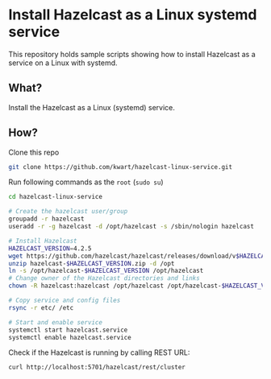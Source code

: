 # Install Hazelcast as a Linux systemd service

This repository holds sample scripts showing how to install Hazelcast
as a service on a Linux with systemd.

## What?
Install the Hazelcast as a Linux (systemd) service.

## How?

Clone this repo
```bash
git clone https://github.com/kwart/hazelcast-linux-service.git
```

Run following commands as the `root` (`sudo su`)

```bash
cd hazelcast-linux-service

# Create the hazelcast user/group
groupadd -r hazelcast
useradd -r -g hazelcast -d /opt/hazelcast -s /sbin/nologin hazelcast

# Install Hazelcast
HAZELCAST_VERSION=4.2.5
wget https://github.com/hazelcast/hazelcast/releases/download/v$HAZELCAST_VERSION/hazelcast-$HAZELCAST_VERSION.zip
unzip hazelcast-$HAZELCAST_VERSION.zip -d /opt
ln -s /opt/hazelcast-$HAZELCAST_VERSION /opt/hazelcast
# Change owner of the Hazelcast directories and links
chown -R hazelcast:hazelcast /opt/hazelcast /opt/hazelcast-$HAZELCAST_VERSION

# Copy service and config files
rsync -r etc/ /etc

# Start and enable service
systemctl start hazelcast.service
systemctl enable hazelcast.service
```

Check if the Hazelcast is running by calling REST URL:
```
curl http://localhost:5701/hazelcast/rest/cluster
```
